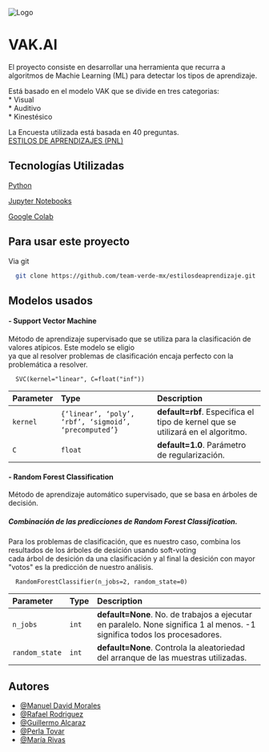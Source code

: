 
![Logo](https://avatars.githubusercontent.com/u/115894149?s=200&v=4)


# VAK.AI

El proyecto consiste en desarrollar una herramienta que recurra a algoritmos de Machie Learning (ML) 
para detectar los tipos de aprendizaje.

Está basado en el modelo VAK que se divide en tres categorias:\
    * Visual\
    * Auditivo\
    * Kinestésico

La Encuesta utilizada está basada en 40 preguntas.\
[ESTILOS DE APRENDIZAJES (PNL)](https://docs.google.com/forms/d/e/1FAIpQLSd-eQAlCLuWQrmWDy4lN2MZhcwxBIaBv5JOXW6lk2d-dDe8VA/viewform)

## Tecnologías Utilizadas

[Python](https://www.python.org/)

[Jupyter Notebooks](https://www.datacamp.com/community/tutorials/tutorial-jupyter-notebook)

[Google Colab](https://colab.research.google.com/notebooks/welcome.ipynb#recent=true)


## Para usar este proyecto

Via git
```bash
  git clone https://github.com/team-verde-mx/estilosdeaprendizaje.git
```


## Modelos usados

#### - Support Vector Machine
Método de aprendizaje supervisado que se utiliza para la clasificación de valores atípicos. Este modelo se eligio\
ya que al resolver problemas de clasificación encaja perfecto con la problemática a resolver. 

```http
  SVC(kernel="linear", C=float("inf"))
```

| Parameter | Type     | Description                |
| :-------- | :------- | :------------------------- |
| `kernel` | `{‘linear’, ‘poly’, ‘rbf’, ‘sigmoid’, ‘precomputed’}`     | **default=rbf**. Especifica el tipo de kernel que se utilizará en el algoritmo.  |
| `C` | `float` | **default=1.0**. Parámetro de regularización. |


#### - Random Forest Classification
Método de aprendizaje automático supervisado, que se basa en árboles de decisión.

##### Combinación de las predicciones de Random Forest Classification.
Para los problemas de clasificación, que es nuestro caso, combina los resultados de los árboles de desición usando soft-voting\
cada árbol de desición da una clasificación y al final la desición con mayor "votos" es la predicción de nuestro análisis.

```http
  RandomForestClassifier(n_jobs=2, random_state=0)
```

| Parameter | Type     | Description                |
| :-------- | :------- | :------------------------- |
| `n_jobs` | `int`     | **default=None**. No. de trabajos a ejecutar en paralelo. None significa 1 al menos. -1 significa todos los procesadores. |
| `random_state` | `int` | **default=None**. Controla la aleatoriedad del arranque de las muestras utilizadas. |


## Autores

- [@Manuel David Morales](https://www.github.com/ManuelDMorales)
- [@Rafael Rodriguez](https://www.github.com/rafaelropa)
- [@Guillermo Alcaraz](https://www.github.com/GuillermoAAD)
- [@Perla Tovar](https://www.github.com/PerlaTovarGarcia)
- [@María Rivas](https://github.com/MaryRivasB)

